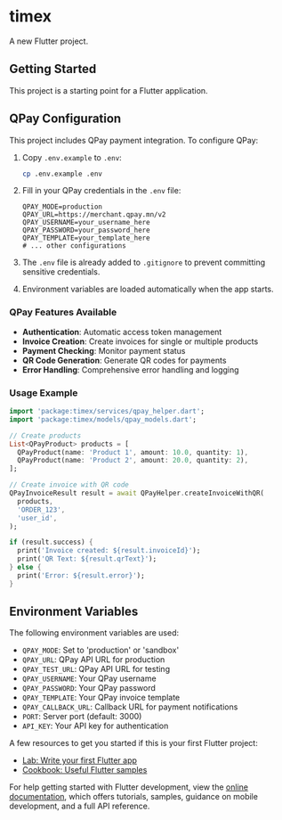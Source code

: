 # timex

A new Flutter project.

## Getting Started

This project is a starting point for a Flutter application.

## QPay Configuration

This project includes QPay payment integration. To configure QPay:

1. Copy `.env.example` to `.env`:
   ```bash
   cp .env.example .env
   ```

2. Fill in your QPay credentials in the `.env` file:
   ```
   QPAY_MODE=production
   QPAY_URL=https://merchant.qpay.mn/v2
   QPAY_USERNAME=your_username_here
   QPAY_PASSWORD=your_password_here
   QPAY_TEMPLATE=your_template_here
   # ... other configurations
   ```

3. The `.env` file is already added to `.gitignore` to prevent committing sensitive credentials.

4. Environment variables are loaded automatically when the app starts.

### QPay Features Available

- **Authentication**: Automatic access token management
- **Invoice Creation**: Create invoices for single or multiple products
- **Payment Checking**: Monitor payment status
- **QR Code Generation**: Generate QR codes for payments
- **Error Handling**: Comprehensive error handling and logging

### Usage Example

```dart
import 'package:timex/services/qpay_helper.dart';
import 'package:timex/models/qpay_models.dart';

// Create products
List<QPayProduct> products = [
  QPayProduct(name: 'Product 1', amount: 10.0, quantity: 1),
  QPayProduct(name: 'Product 2', amount: 20.0, quantity: 2),
];

// Create invoice with QR code
QPayInvoiceResult result = await QPayHelper.createInvoiceWithQR(
  products,
  'ORDER_123',
  'user_id',
);

if (result.success) {
  print('Invoice created: ${result.invoiceId}');
  print('QR Text: ${result.qrText}');
} else {
  print('Error: ${result.error}');
}
```

## Environment Variables

The following environment variables are used:

- `QPAY_MODE`: Set to 'production' or 'sandbox'
- `QPAY_URL`: QPay API URL for production
- `QPAY_TEST_URL`: QPay API URL for testing
- `QPAY_USERNAME`: Your QPay username
- `QPAY_PASSWORD`: Your QPay password
- `QPAY_TEMPLATE`: Your QPay invoice template
- `QPAY_CALLBACK_URL`: Callback URL for payment notifications
- `PORT`: Server port (default: 3000)
- `API_KEY`: Your API key for authentication

A few resources to get you started if this is your first Flutter project:

- [Lab: Write your first Flutter app](https://docs.flutter.dev/get-started/codelab)
- [Cookbook: Useful Flutter samples](https://docs.flutter.dev/cookbook)

For help getting started with Flutter development, view the
[online documentation](https://docs.flutter.dev/), which offers tutorials,
samples, guidance on mobile development, and a full API reference.
